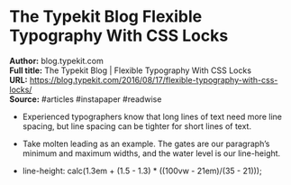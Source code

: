 # The Typekit Blog   Flexible Typography With CSS Locks

**Author:** blog.typekit.com  
**Full title:** The Typekit Blog | Flexible Typography With CSS Locks  
**URL:** https://blog.typekit.com/2016/08/17/flexible-typography-with-css-locks/  
**Source:** #articles #instapaper #readwise

- Experienced typographers know that long lines of text need more line spacing, but line spacing can be tighter for short lines of text. 
   
- Take molten leading as an example. The gates are our paragraph’s minimum and maximum widths, and the water level is our line-height. 
   
- line-height: calc(1.3em + (1.5 - 1.3) * ((100vw - 21em)/(35 - 21))); 
   
